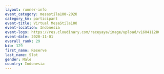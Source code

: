 ```yaml
--- 
layout: runner-info 
event_category: mesastila100-2020 
category_km: participant 
event-title: Virtual MesaStila100 
event-location: Indonesia 
event-logo: https://res.cloudinary.com/raceyaya/image/upload/v1604112863/3B3F7463-9336-4572-9F07-069DCA7D2527_ndaoxk.jpg 
event-date: 2020-11-01 
overall_rank: 29
bib: 129
first_name: Reserve
last_name: Slot
gender: Male
country: Indonesia
--- 
```

